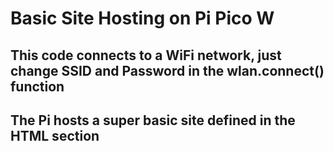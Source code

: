 # Basic Site Hosting on Pi Pico W
## This code connects to a WiFi network, just change SSID and Password in the wlan.connect() function
## The Pi hosts a super basic site defined in the HTML section
